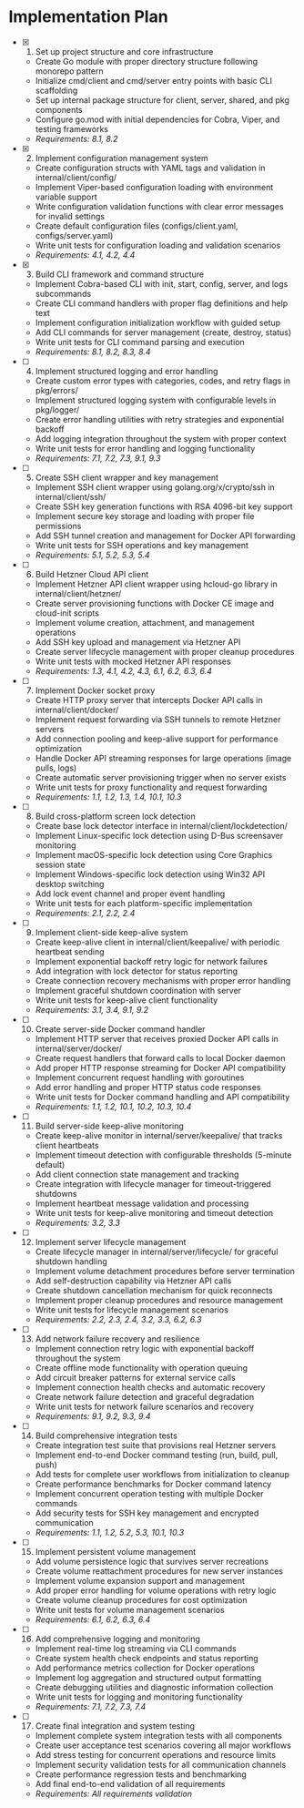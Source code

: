 # Implementation Plan

- [x] 1. Set up project structure and core infrastructure
  - Create Go module with proper directory structure following monorepo pattern
  - Initialize cmd/client and cmd/server entry points with basic CLI scaffolding
  - Set up internal package structure for client, server, shared, and pkg components
  - Configure go.mod with initial dependencies for Cobra, Viper, and testing frameworks
  - _Requirements: 8.1, 8.2_

- [x] 2. Implement configuration management system
  - Create configuration structs with YAML tags and validation in internal/client/config/
  - Implement Viper-based configuration loading with environment variable support
  - Write configuration validation functions with clear error messages for invalid settings
  - Create default configuration files (configs/client.yaml, configs/server.yaml)
  - Write unit tests for configuration loading and validation scenarios
  - _Requirements: 4.1, 4.2, 4.4_

- [x] 3. Build CLI framework and command structure
  - Implement Cobra-based CLI with init, start, config, server, and logs subcommands
  - Create CLI command handlers with proper flag definitions and help text
  - Implement configuration initialization workflow with guided setup
  - Add CLI commands for server management (create, destroy, status)
  - Write unit tests for CLI command parsing and execution
  - _Requirements: 8.1, 8.2, 8.3, 8.4_

- [ ] 4. Implement structured logging and error handling
  - Create custom error types with categories, codes, and retry flags in pkg/errors/
  - Implement structured logging system with configurable levels in pkg/logger/
  - Create error handling utilities with retry strategies and exponential backoff
  - Add logging integration throughout the system with proper context
  - Write unit tests for error handling and logging functionality
  - _Requirements: 7.1, 7.2, 7.3, 9.1, 9.3_

- [ ] 5. Create SSH client wrapper and key management
  - Implement SSH client wrapper using golang.org/x/crypto/ssh in internal/client/ssh/
  - Create SSH key generation functions with RSA 4096-bit key support
  - Implement secure key storage and loading with proper file permissions
  - Add SSH tunnel creation and management for Docker API forwarding
  - Write unit tests for SSH operations and key management
  - _Requirements: 5.1, 5.2, 5.3, 5.4_

- [ ] 6. Build Hetzner Cloud API client
  - Implement Hetzner API client wrapper using hcloud-go library in internal/client/hetzner/
  - Create server provisioning functions with Docker CE image and cloud-init scripts
  - Implement volume creation, attachment, and management operations
  - Add SSH key upload and management via Hetzner API
  - Create server lifecycle management with proper cleanup procedures
  - Write unit tests with mocked Hetzner API responses
  - _Requirements: 1.3, 4.1, 4.2, 4.3, 6.1, 6.2, 6.3, 6.4_

- [ ] 7. Implement Docker socket proxy
  - Create HTTP proxy server that intercepts Docker API calls in internal/client/docker/
  - Implement request forwarding via SSH tunnels to remote Hetzner servers
  - Add connection pooling and keep-alive support for performance optimization
  - Handle Docker API streaming responses for large operations (image pulls, logs)
  - Create automatic server provisioning trigger when no server exists
  - Write unit tests for proxy functionality and request forwarding
  - _Requirements: 1.1, 1.2, 1.3, 1.4, 10.1, 10.3_

- [ ] 8. Build cross-platform screen lock detection
  - Create base lock detector interface in internal/client/lockdetection/
  - Implement Linux-specific lock detection using D-Bus screensaver monitoring
  - Implement macOS-specific lock detection using Core Graphics session state
  - Implement Windows-specific lock detection using Win32 API desktop switching
  - Add lock event channel and proper event handling
  - Write unit tests for each platform-specific implementation
  - _Requirements: 2.1, 2.2, 2.4_

- [ ] 9. Implement client-side keep-alive system
  - Create keep-alive client in internal/client/keepalive/ with periodic heartbeat sending
  - Implement exponential backoff retry logic for network failures
  - Add integration with lock detector for status reporting
  - Create connection recovery mechanisms with proper error handling
  - Implement graceful shutdown coordination with server
  - Write unit tests for keep-alive client functionality
  - _Requirements: 3.1, 3.4, 9.1, 9.2_

- [ ] 10. Create server-side Docker command handler
  - Implement HTTP server that receives proxied Docker API calls in internal/server/docker/
  - Create request handlers that forward calls to local Docker daemon
  - Add proper HTTP response streaming for Docker API compatibility
  - Implement concurrent request handling with goroutines
  - Add error handling and proper HTTP status code responses
  - Write unit tests for Docker command handling and API compatibility
  - _Requirements: 1.1, 1.2, 10.1, 10.2, 10.3, 10.4_

- [ ] 11. Build server-side keep-alive monitoring
  - Create keep-alive monitor in internal/server/keepalive/ that tracks client heartbeats
  - Implement timeout detection with configurable thresholds (5-minute default)
  - Add client connection state management and tracking
  - Create integration with lifecycle manager for timeout-triggered shutdowns
  - Implement heartbeat message validation and processing
  - Write unit tests for keep-alive monitoring and timeout detection
  - _Requirements: 3.2, 3.3_

- [ ] 12. Implement server lifecycle management
  - Create lifecycle manager in internal/server/lifecycle/ for graceful shutdown handling
  - Implement volume detachment procedures before server termination
  - Add self-destruction capability via Hetzner API calls
  - Create shutdown cancellation mechanism for quick reconnects
  - Implement proper cleanup procedures and resource management
  - Write unit tests for lifecycle management scenarios
  - _Requirements: 2.2, 2.3, 2.4, 3.2, 3.3, 6.2, 6.3_

- [ ] 13. Add network failure recovery and resilience
  - Implement connection retry logic with exponential backoff throughout the system
  - Create offline mode functionality with operation queuing
  - Add circuit breaker patterns for external service calls
  - Implement connection health checks and automatic recovery
  - Create network failure detection and graceful degradation
  - Write unit tests for network failure scenarios and recovery
  - _Requirements: 9.1, 9.2, 9.3, 9.4_

- [ ] 14. Build comprehensive integration tests
  - Create integration test suite that provisions real Hetzner servers
  - Implement end-to-end Docker command testing (run, build, pull, push)
  - Add tests for complete user workflows from initialization to cleanup
  - Create performance benchmarks for Docker command latency
  - Implement concurrent operation testing with multiple Docker commands
  - Add security tests for SSH key management and encrypted communication
  - _Requirements: 1.1, 1.2, 5.2, 5.3, 10.1, 10.3_

- [ ] 15. Implement persistent volume management
  - Add volume persistence logic that survives server recreations
  - Create volume reattachment procedures for new server instances
  - Implement volume expansion support and management
  - Add proper error handling for volume operations with retry logic
  - Create volume cleanup procedures for cost optimization
  - Write unit tests for volume management scenarios
  - _Requirements: 6.1, 6.2, 6.3, 6.4_

- [ ] 16. Add comprehensive logging and monitoring
  - Implement real-time log streaming via CLI commands
  - Create system health check endpoints and status reporting
  - Add performance metrics collection for Docker operations
  - Implement log aggregation and structured output formatting
  - Create debugging utilities and diagnostic information collection
  - Write unit tests for logging and monitoring functionality
  - _Requirements: 7.1, 7.2, 7.3, 7.4_

- [ ] 17. Create final integration and system testing
  - Implement complete system integration tests with all components
  - Create user acceptance test scenarios covering all major workflows
  - Add stress testing for concurrent operations and resource limits
  - Implement security validation tests for all communication channels
  - Create performance regression tests and benchmarking
  - Add final end-to-end validation of all requirements
  - _Requirements: All requirements validation_